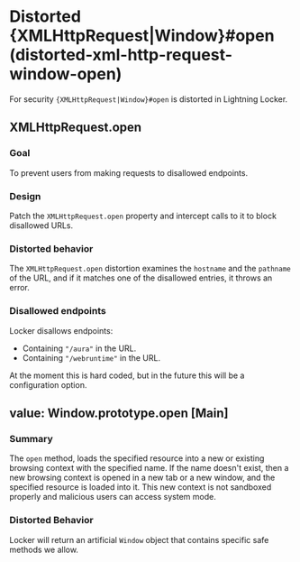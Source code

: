 # Distorted {XMLHttpRequest|Window}#open (distorted-xml-http-request-window-open)

For security `{XMLHttpRequest|Window}#open` is distorted in Lightning Locker.

<!-- START generated embed: @locker/distortion/src/XMLHttpRequest/docs/open-value.md -->
## XMLHttpRequest.open

### Goal

To prevent users from making requests to disallowed endpoints.

### Design

Patch the `XMLHttpRequest.open` property and intercept calls to it to block disallowed URLs.

### Distorted behavior

The `XMLHttpRequest.open` distortion examines the `hostname` and the `pathname` of the URL, and if it matches one of the disallowed entries, it throws an error.

### Disallowed endpoints

Locker disallows endpoints:

- Containing `"/aura"` in the URL.
- Containing `"/webruntime"` in the URL.

At the moment this is hard coded, but in the future this will be a configuration option.
<!-- END generated embed please keep comment here to allow auto update -->

<!-- START generated embed: @locker/distortion/src/Window/docs/open-value.md -->
## value: Window.prototype.open [Main]

### Summary

The `open` method, loads the specified resource into a new or existing browsing context with the specified name. If the name doesn't exist, then a new browsing context is opened in a new tab or a new window, and the specified resource is loaded into it. This new context is not sandboxed properly and malicious users can access system mode.

### Distorted Behavior

Locker will return an artificial `Window` object that contains specific safe methods we allow.
<!-- END generated embed please keep comment here to allow auto update -->
